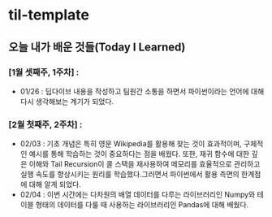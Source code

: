 # til-template

## 오늘 내가 배운 것들(Today I Learned)

### [1월 셋째주, 1주차] : 
- 01/26 : 딥다이브 내용을 작성하고 팀원간 소통을 하면서 파이썬이라는 언어에 대해 다시 생각해보는 계기가 되었다.

### [2월 첫째주, 2주차] : 
- 02/03 : 기초 개념은 특히 영문 Wikipedia를 활용해 찾는 것이 효과적이며, 구체적인 예시를 통해 학습하는 것이 중요하다는 점을 배웠다. 또한, 재귀 함수에 대한 깊은 이해와 Tail Recursion이 콜 스택을 재사용하여 메모리를 효율적으로 관리하고 실행 속도를 향상시키는 원리를 학습했다.그러면서 파이썬에서 활용 측면의 한계점에 대해 알게 되었다.
- 02/04 : 이번 시간에는 다차원의 배열 데이터를 다루는 라이브러리인 Numpy와 테이블 형태의 데이터를 다룰 때 사용하는 라이브러리인 Pandas에 대해 배웠다.
